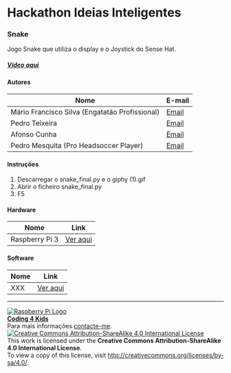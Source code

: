 # Hackathon Ideias Inteligentes  

### Snake

Jogo Snake que utiliza o display e o Joystick do Sense Hat.
  
##### [Vídeo aqui](https://mega.nz/#!ZKxyDaSQ!uTOivNMnhUneOCudXXQHWIS4ZvXQpDNvJpn-00BzzKY)  
  
#### Autores  

|Nome  |E-mail  |  
|---|---|    
|Mário Francisco Silva  (Engatatão Profissional)|[Email](None)  |  
|Pedro Teixeira  |[Email](None)  |  
|Afonso Cunha  |[Email](None)  |  
|Pedro Mesquita  (Pro Headsoccer Player)|[Email](None)  |  

#### Instruções

1. Descarregar o snake_final.py e o giphy (1).gif
2. Abrir o ficheiro snake_final.py
3. F5

#### Hardware  

|Nome  |Link  |  
|---|---|    
|Raspberry Pi 3  |[Ver aqui](http://www.raspberrypi.org)  |  

#### Software  

|Nome  |Link  |  
|---|---|    
|XXX  |[Ver aqui](http://www.xxx.yyy)  |  


***  
[![Raspberry Pi Logo](https://upload.wikimedia.org/wikipedia/en/thumb/c/cb/Raspberry_Pi_Logo.svg/50px-Raspberry_Pi_Logo.svg.png)](http://raspberrypi.org)   
[**Coding 4 Kids**](http://coding4kids.github.io/coding4kids/)  
Para mais informações [contacte-me](mailto:nunofilipesantos@gmail.com).  
[![Creative Commons Attribution-ShareAlike 4.0 International License](https://licensebuttons.net/l/by-sa/4.0/88x31.png)](http://creativecommons.org/licenses/by-sa/4.0/)  
This work is licensed under the **Creative Commons Attribution-ShareAlike 4.0 International License**.  
To view a copy of this license, visit http://creativecommons.org/licenses/by-sa/4.0/.  
